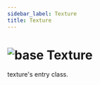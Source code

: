 ```yaml
---
sidebar_label: Texture
title: Texture
---
```


# <img src='/img/wiki/base.png' alt='base' classname='env-tag' /> Texture
texture's entry class.<br/>

